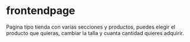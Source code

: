 # frontendpage
Pagina tipo tienda con varias secciones y productos, puedes elegir el producto que quieras, cambiar la talla y cuanta cantidad quieres adquirir.
